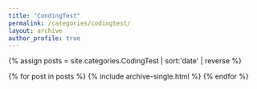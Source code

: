 ```yaml
---
title: "CondingTest"
permalink: /categories/codingtest/
layout: archive
author_profile: true
---
```


{% assign posts = site.categories.CodingTest | sort:'date' | reverse %}

{% for post in posts %}
    {% include archive-single.html %}
{% endfor %}
